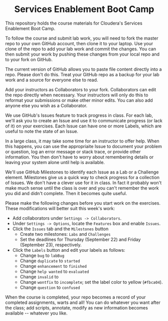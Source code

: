 # <center>Services Enablement Boot Camp 

This repository holds the course materials for Cloudera's Services Enablement 
Boot Camp. 

To follow the course and submit lab work, you will need to fork the
master repo to your own GitHub account, then clone it to your laptop.
Use your clone of the repo to add your lab work and commit the
changes.  You can then submit your work by pushing these changes
from your local repo and to your fork on GitHub.

The current version of GitHub allows you to paste file content
directly into a repo.  Please don't do this. Treat your GitHub repo
as a backup for your lab work and a source for everyone else to
read. 

Add your instructors as Collaborators to your fork. Collaborators
can edit the repo directly when necessary. Your instructors will
only do this to reformat your submissions or make other minor edits.
You can also add anyone else you wish as a Collaborator.

We use GitHub's Issues feature to track progress in class. For each
lab, we'll ask you to create an Issue and use it to communicate
progress (or lack of it) on your exercises. Each Issue can have one
or more Labels, which are useful to note the state of an Issue.

In a large class, it may take some time for an instructor to offer
help. When this happens, you can use the appropriaite Issue to
document your problem or question, log an error message or stack
trace, or provide other information. You then don't have to worry
about remembering details or leaving your system alone until help
is available.

We'll use GitHub Milestones to identify each Issue as a Lab or a
Challenge element. Milestones give us a quick way to check progress
for a collection of Issues. We don't have a clever use for it in
class.  In fact it probably won't make much sense until the class
is over and you can't remember the work you did and didn't complete.
Then it becomes quite useful.

Please make the following changes before you start work on the exercises. 
These modifications will better suit this week's work:
* Add collaborators under `Settings -> Collaborators`.
* Under `Settings -> Options`, locate the `Features` box and enable `Issues`.
* Click the `Issues` tab and the `Milestones` button
    * Create two milestones: `Labs` and `Challenges`
    * Set the deadlines for Thursday (September 22) and Friday (September 23), respectively.
* Click the `Labels` button and edit your labels as follows:
    * Change `bug` to `labBug`
    * Change `duplicate` to `started`
    * Change `enhancement` to `finished`
    * Change `help wanted` to `evaluated`
    * Change `invalid` to 
    * Change `wontfix` to `incomplete`; set the label color to yellow (`#fbca04`).
    * Change `question` to `confused`

When the course is completed, your repo becomes a record of your
completed assignments, warts and all! You can do whatever you want
after the class; add scripts, annotate, modify as new information
becomes available -- whatever you like.
